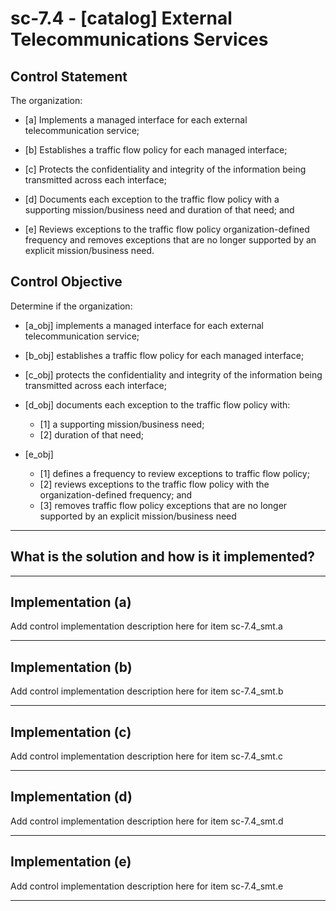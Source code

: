 # sc-7.4 - \[catalog\] External Telecommunications Services

## Control Statement

The organization:

- \[a\] Implements a managed interface for each external telecommunication service;

- \[b\] Establishes a traffic flow policy for each managed interface;

- \[c\] Protects the confidentiality and integrity of the information being transmitted across each interface;

- \[d\] Documents each exception to the traffic flow policy with a supporting mission/business need and duration of that need; and

- \[e\] Reviews exceptions to the traffic flow policy organization-defined frequency and removes exceptions that are no longer supported by an explicit mission/business need.

## Control Objective

Determine if the organization:

- \[a_obj\] implements a managed interface for each external telecommunication service;

- \[b_obj\] establishes a traffic flow policy for each managed interface;

- \[c_obj\] protects the confidentiality and integrity of the information being transmitted across each interface;

- \[d_obj\] documents each exception to the traffic flow policy with:

  - \[1\] a supporting mission/business need;
  - \[2\] duration of that need;

- \[e_obj\]

  - \[1\] defines a frequency to review exceptions to traffic flow policy;
  - \[2\] reviews exceptions to the traffic flow policy with the organization-defined frequency; and
  - \[3\] removes traffic flow policy exceptions that are no longer supported by an explicit mission/business need

______________________________________________________________________

## What is the solution and how is it implemented?

<!-- Please leave this section blank and enter implementation details in the parts below. -->

______________________________________________________________________

## Implementation (a)

Add control implementation description here for item sc-7.4_smt.a

______________________________________________________________________

## Implementation (b)

Add control implementation description here for item sc-7.4_smt.b

______________________________________________________________________

## Implementation (c)

Add control implementation description here for item sc-7.4_smt.c

______________________________________________________________________

## Implementation (d)

Add control implementation description here for item sc-7.4_smt.d

______________________________________________________________________

## Implementation (e)

Add control implementation description here for item sc-7.4_smt.e

______________________________________________________________________
